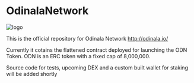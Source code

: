 # OdinalaNetwork

![logo](http://odinala.io/theme-assets/images-counter/logo.png)

This is the official repository for  Odinala Network http://odinala.io/

Currently it cotains the flattened contract deployed for launching the ODN Token. ODN is an ERC token with a fixed cap of 8,000,000.

Source code for tests, upcoming DEX and a custom built wallet for staking will be added shortly


